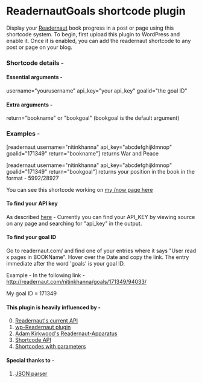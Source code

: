 # ReadernautGoals shortcode plugin

Display your [Readernaut][rn] book progress in a post or page using this shortcode system. To begin, first upload this plugin to WordPress and enable it. Once it is enabled, you can add the readernaut shortcode to any post or page on your blog.

### Shortcode details -
#### Essential arguments - 
username="yourusername"
api_key="your api_key"
goalid="the goal ID"

#### Extra arguments -
return="bookname" or "bookgoal" (bookgoal is the default argument)

### Examples - 
[readernaut username="nitinkhanna" api_key="abcdefghijklmnop" goalid="171349" return="bookname"] returns War and Peace

[readernaut username="nitinkhanna" api_key="abcdefghijklmnop" goalid="171349" return="bookgoal"] returns your position in the book in the format - 5992/28927

You can see this shortcode working on [my /now page here][mnp]

#### To find your API key
As described [here](https://gist.github.com/nitinthewiz/822b4af64130b397121c) -
Currently you can find your API_KEY by viewing source on any page and searching for "api_key" in the output.

#### To find your goal ID
Go to readernaut.com/<yourusername> and find one of your entries where it says "User read x pages in BOOKName". Hover over the Date and copy the link. The entry immediate after the word 'goals' is your goal ID.

Example - In the following link - 
http://readernaut.com/nitinkhanna/goals/171349/94033/

My goal ID = 171349



#### This plugin is heavily influenced by - 
0. [Readernaut's current API](https://gist.github.com/nitinthewiz/822b4af64130b397121c)
1. [wp-Readernaut plugin](https://github.com/trey/wp-readernaut)
2. [Adam Kirkwood's Readernaut-Apparatus](https://github.com/adamkirkwood/readernaut-apparatus)
3. [Shortcode API](https://codex.wordpress.org/Shortcode_API)
4. [Shortcodes with parameters](https://developer.wordpress.org/plugins/shortcodes/shortcodes-with-parameters/)

#### Special thanks to -
1. [JSON parser](http://json.parser.online.fr/)

[rn]: http://readernaut.com
[mnp]: http://www.nitinkhanna.com/now/
